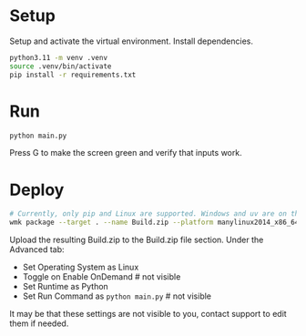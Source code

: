 # Setup

Setup and activate the virtual environment. Install dependencies.

```sh
python3.11 -m venv .venv 
source .venv/bin/activate
pip install -r requirements.txt
```

# Run

```sh
python main.py
```

Press G to make the screen green and verify that inputs work.

# Deploy

```sh
# Currently, only pip and Linux are supported. Windows and uv are on the roadmap.
wmk package --target . --name Build.zip --platform manylinux2014_x86_64
```

Upload the resulting Build.zip to the Build.zip file section. Under the Advanced
tab:

- Set Operating System as Linux
- Toggle on Enable OnDemand             # not visible
- Set Runtime as Python
- Set Run Command as `python main.py`   # not visible

It may be that these settings are not visible to you, contact support to edit
them if needed.
